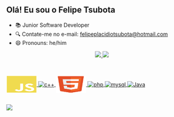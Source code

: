 ## Olá! Eu sou o Felipe Tsubota

- 📚 Junior Software Developer
- 🔍 Contate-me no e-mail: felipeplacidiotsubota@hotmail.com
- 😄 Pronouns: he/him

<div align="center">
  <a href="https://github.com/ftsubota">
  <img height="180em" src="https://github-readme-stats.vercel.app/api?username=ftsubota&show_icons=true&theme=dracula&include_all_commits=true&count_private=true"/>
  <img height="180em" src="https://github-readme-stats.vercel.app/api/top-langs/?username=ftsubota&layout=compact&langs_count=7&theme=dracula"/>
</div>

  ##
  
<div style="display: inline_block"><br>
  <img align="center" alt="Js" height="45" width="80" src="https://raw.githubusercontent.com/devicons/devicon/master/icons/javascript/javascript-plain.svg">
  <img align="center" alt="c++" height="45" width="80" src="https://cdn.jsdelivr.net/gh/devicons/devicon/icons/cplusplus/cplusplus-original.svg" />
  <img align="center" alt="HTML5" height="45" width="80" src="https://raw.githubusercontent.com/devicons/devicon/master/icons/html5/html5-original.svg">
  <img align="center" alt="php" height="45" width="80" src="https://cdn.jsdelivr.net/gh/devicons/devicon/icons/php/php-original.svg" />
  <img align="center" alt="mysql" height="45" width="80" src="https://cdn.jsdelivr.net/gh/devicons/devicon/icons/mysql/mysql-original.svg" />
  <img align="center" alt="Java" height="45" width="80" src="https://cdn.iconscout.com/icon/free/png-512/java-43-569305.png" />
</div>
  
 ## 
  
<div> 
  <a href="https://www.linkedin.com/in/felipetsubota" target="_blank"><img src="https://img.shields.io/badge/-LinkedIn-%230077B5?style=for-the-badge&logo=linkedin&logoColor=white" target="_blank"></a> 
 
 ##


 
</div>
